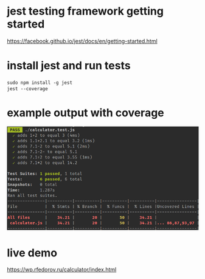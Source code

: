 # jest testing framework getting started
https://facebook.github.io/jest/docs/en/getting-started.html

# install jest and run tests
```
sudo npm install -g jest
jest --coverage
```

# example output with coverage
![example output with coverage](jest.png "example output with coverage")

# live demo
https://wp.rfedorov.ru/calculator/index.html